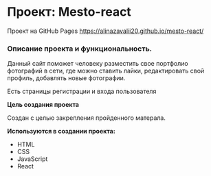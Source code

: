 # Проект: Mesto-react

Проект на GitHub Pages https://alinazavalii20.github.io/mesto-react/

### Описание проекта и функциональность.

  Данный сайт поможет человеку разместить свое портфолио фотографий в сети, где можно ставить лайки, редактировать свой профиль, добавлять новые фотографии.

  Есть страницы регистрации и входа пользователя

**Цель создания проекта**

  Создан с целью закрепления пройденного матерала.

**Используются в создании проекта:** 

  - HTML
  - CSS
  - JavaScript
  - React 
